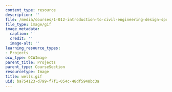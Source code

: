 ```yaml
---
content_type: resource
description: ''
file: /media/courses/1-012-introduction-to-civil-engineering-design-spring-2002/ba754123d799f7f1054c48df5948bc3a_wells.gif
file_type: image/gif
image_metadata:
  caption: ''
  credit: ''
  image-alt: ''
learning_resource_types:
- Projects
ocw_type: OCWImage
parent_title: Projects
parent_type: CourseSection
resourcetype: Image
title: wells.gif
uid: ba754123-d799-f7f1-054c-48df5948bc3a
---
```

